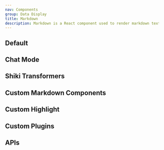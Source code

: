 ```yaml
---
nav: Components
group: Data Display
title: Markdown
description: Markdown is a React component used to render markdown text. It supports various markdown syntax such as headings, lists, links, images, code blocks and more. It is commonly used in documentation, blogs, and other text-heavy applications.
---
```


## Default

<code src="./demos/index.tsx" nopadding></code>

## Chat Mode

<code src="./demos/chat.tsx" nopadding></code>

## Shiki Transformers

<code src="./demos/transformer.tsx" nopadding></code>

## Custom Markdown Components

<code src="./demos/customComponents.tsx" nopadding></code>

## Custom Highlight

<code src="./demos/customHighlight.tsx" nopadding></code>

## Custom Plugins

<code src="./demos/customPlugins/index.tsx" nopadding></code>

## APIs

<API></API>
